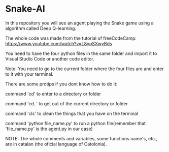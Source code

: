# Snake-AI
In this repository you will see an agent playing the Snake game using a algorithm called Deep Q-learning.

The whole code was made from the tutorial of freeCodeCamp: https://www.youtube.com/watch?v=L8ypSXwyBds

You need to have the four python files in the same folder and import it to Visual Studio Code or another code editor.

Note: You need to go to the current folder where the four files are and enter to it with your terminal.

There are some protips if you dont know how to do it:

command 'cd' to enter to a directory or folder

command 'cd..' to get out of the current directory or folder

command 'cls' to clean the things that you have on the terminal

command 'python file_name.py' to run a python file(remember that 'file_name.py' is the agent.py in our case)

NOTE: The whole comments and variables, some functions name's, etc., are in catalan (the oficial language of Catolonia).


